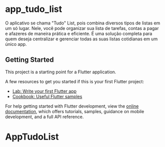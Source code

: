 # app_tudo_list

O aplicativo se chama "Tudo" List, pois combina diversos tipos de listas em um só lugar. Nele, você pode organizar sua lista de tarefas, contas a pagar e afazeres de maneira prática e eficiente. É uma solução completa para quem deseja centralizar e gerenciar todas as suas listas cotidianas em um único app.

## Getting Started

This project is a starting point for a Flutter application.

A few resources to get you started if this is your first Flutter project:

- [Lab: Write your first Flutter app](https://docs.flutter.dev/get-started/codelab)
- [Cookbook: Useful Flutter samples](https://docs.flutter.dev/cookbook)

For help getting started with Flutter development, view the
[online documentation](https://docs.flutter.dev/), which offers tutorials,
samples, guidance on mobile development, and a full API reference.
# AppTudoList
